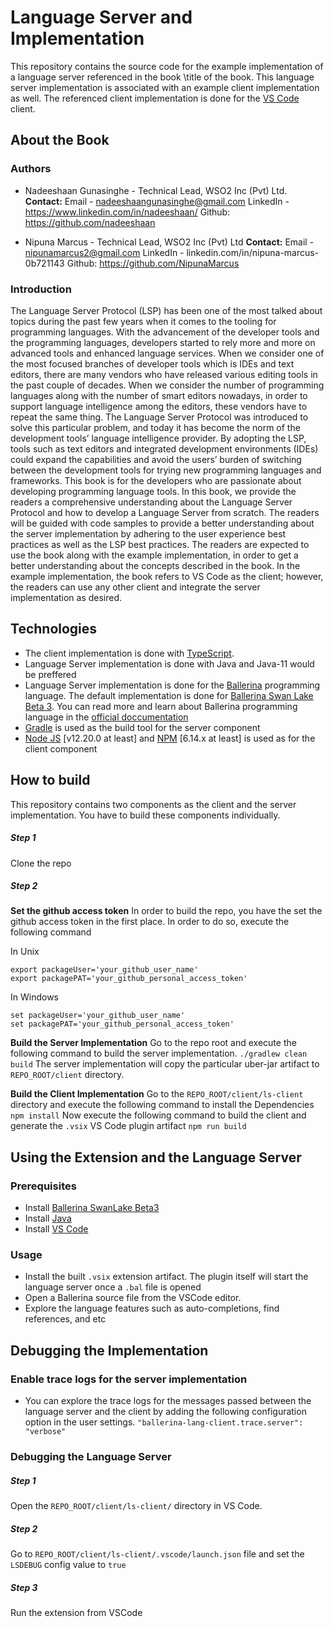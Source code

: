 # Language Server and Implementation
This repository contains the source code for the example implementation of a language server referenced in the book \title of the book\.
This language server implementation is associated with an example client implementation as well. The referenced client implementation is done for the [VS Code](https://code.visualstudio.com/) client.

## About the Book
### Authors
- Nadeeshaan Gunasinghe - Technical Lead, WSO2 Inc (Pvt) Ltd.
**Contact:**
Email - nadeeshaangunasinghe@gmail.com
LinkedIn - https://www.linkedin.com/in/nadeeshaan/
Github: https://github.com/nadeeshaan

- Nipuna Marcus - Technical Lead, WSO2 Inc (Pvt) Ltd
**Contact:**
Email - nipunamarcus2@gmail.com
LinkedIn - linkedin.com/in/nipuna-marcus-0b721143
Github: https://github.com/NipunaMarcus

### Introduction
The Language Server Protocol (LSP) has been one of the most talked about topics during the past few years when it comes to the tooling for programming languages. With the advancement of the developer tools and the programming languages, developers started to rely more and more on advanced tools and enhanced language services. When we consider one of the most focused branches of developer tools which is IDEs and text editors, there are many vendors who have released various editing tools in the past couple of decades. When we consider the number of programming languages along with the number of smart editors nowadays, in order to support language intelligence among the editors, these vendors have to repeat the same thing. The Language Server Protocol was introduced to solve this particular problem, and today it has become the norm of the development tools’ language intelligence provider. By adopting the LSP, tools such as text editors and integrated development environments (IDEs) could expand the capabilities and avoid the users’ burden of switching between the development tools for trying new programming languages and frameworks.
This book is for the developers who are passionate about developing programming language tools. In this book, we provide the readers a comprehensive understanding about the Language Server Protocol and how to develop a Language Server from scratch. The readers will be guided with code samples to provide a better understanding about the server implementation by adhering to the user experience best practices as well as the LSP best practices. The readers are expected to use the book along with the example implementation, in order to get a better understanding about the concepts described
in the book. In the example implementation, the book refers to VS Code as the client; however, the readers can use any other client and integrate the server implementation as desired.

## Technologies
- The client implementation is done with [TypeScript](https://www.typescriptlang.org/).
- Language Server implementation is done with Java and Java-11 would be preffered
- Language Server implementation is done for the [Ballerina](https://ballerina.io/) programming language. The default implementation is done for [Ballerina Swan Lake Beta 3](https://ballerina.io/downloads/). You can read more and learn about Ballerina programming language in the [official doccumentation](https://ballerina.io/learn/)
- [Gradle](https://gradle.org/) is used as the build tool for the server component
- [Node JS](https://nodejs.org/en/) [v12.20.0 at least] and [NPM](https://www.npmjs.com/) [6.14.x at least] is used as for the client component

## How to build
This repository contains two components as the client and the server implementation. You have to build these components individually.

##### Step 1
Clone the repo

##### Step 2
**Set the github access token**
In order to build the repo, you have the set the github access token in the first place. In order to do so, execute the following command

In Unix
```
export packageUser='your_github_user_name'
export packagePAT='your_github_personal_access_token'
```

In Windows
```
set packageUser='your_github_user_name'
set packagePAT='your_github_personal_access_token'
```
**Build the Server Implementation**
Go to the repo root and execute the following command to build the server implementation.
`./gradlew clean build`
The server implementation will copy the particular uber-jar artifact to `REPO_ROOT/client` directory.

**Build the Client Implementation**
Go to the `REPO_ROOT/client/ls-client` directory and execute the following command to install the Dependencies
`npm install`
Now execute the following command to build the client and generate the `.vsix` VS Code plugin artifact
`npm run build`

## Using the Extension and the Language Server
### Prerequisites
- Install [Ballerina SwanLake Beta3](https://ballerina.io/downloads/swan-lake-archived/)
- Install [Java](https://www.oracle.com/java/technologies/downloads/)
- Install [VS Code](https://code.visualstudio.com/Download)

### Usage
- Install the built `.vsix` extension artifact. The plugin itself will start the language server once a `.bal` file is opened
- Open a Ballerina source file from the VSCode editor.
- Explore the language features such as auto-completions, find references, and etc

## Debugging the Implementation
### Enable trace logs for the server implementation
- You can explore the trace logs for the messages passed between the language server and the client by adding the following configuration option in the user settings.
`"ballerina-lang-client.trace.server": "verbose"`

### Debugging the Language Server
##### Step 1
Open the `REPO_ROOT/client/ls-client/` directory in VS Code.

##### Step 2
Go to `REPO_ROOT/client/ls-client/.vscode/launch.json` file and set the `LSDEBUG` config value to `true`

##### Step 3
Run the extension from VSCode
